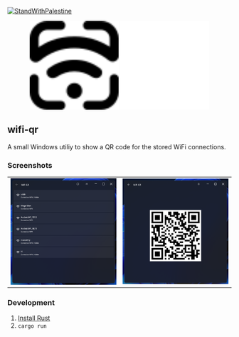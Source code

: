 [![StandWithPalestine](https://raw.githubusercontent.com/Safouene1/support-palestine-banner/master/StandWithPalestine.svg)](https://techforpalestine.org/learn-more)

<p align="center">
  <img width="200" height="200" src="./.github/icon.svg#gh-light-mode-only" alt="wifi-qr icon" />
  <img width="200" height="200" src="./.github/icon_dark.svg#gh-dark-mode-only" alt="wifi-qr icon" />
</p>

## wifi-qr

A small Windows utiliy to show a QR code for the stored WiFi connections.

### Screenshots

|                            |                            |
| :------------------------: | :------------------------: |
| ![](./.github/screen1.png) | ![](./.github/screen2.png) |

### Development

1. [Install Rust](https://www.rust-lang.org/tools/install)
2. `cargo run`
